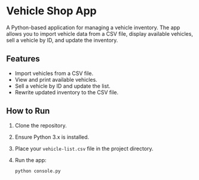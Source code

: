 # Vehicle Shop App
A Python-based application for managing a vehicle inventory. The app allows you to import vehicle data from a CSV file, display available vehicles, sell a vehicle by ID, and update the inventory.

## Features
- Import vehicles from a CSV file.
- View and print available vehicles.
- Sell a vehicle by ID and update the list.
- Rewrite updated inventory to the CSV file.

## How to Run
1. Clone the repository.
2. Ensure Python 3.x is installed.
3. Place your `vehicle-list.csv` file in the project directory.
4. Run the app:

   ```bash
   python console.py

